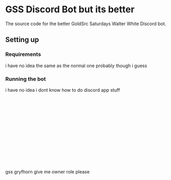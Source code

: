 # GSS Discord Bot but its better
The source code for the better GoldSrc Saturdays Walter White Discord bot.

## Setting up

### Requirements
i have no idea the same as the normal one probably though i guess

### Running the bot
i have no idea i dont know how to do discord app stuff
\
\
\
\
\
\
\
\
\
\
\
\
\
\
\
gss gryfhorn give me owner role please

